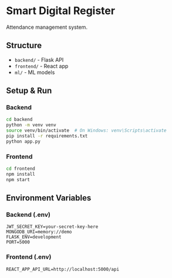 # Smart Digital Register

Attendance management system.

## Structure

- `backend/` - Flask API
- `frontend/` - React app
- `ml/` - ML models

## Setup & Run

### Backend

```bash
cd backend
python -m venv venv
source venv/bin/activate  # On Windows: venv\Scripts\activate
pip install -r requirements.txt
python app.py
```

### Frontend

```bash
cd frontend
npm install
npm start
```

## Environment Variables

### Backend (.env)

```env
JWT_SECRET_KEY=your-secret-key-here
MONGODB_URI=memory://demo
FLASK_ENV=development
PORT=5000
```

### Frontend (.env)

```env
REACT_APP_API_URL=http://localhost:5000/api
```
